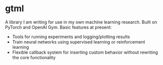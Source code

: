 # gtml
A library I am writing for use in my own machine learning research. Built on PyTorch and OpenAI Gym. Basic features at present:
 * Tools for running experiments and logging/plotting results
 * Train neural networks using supervised learning or reinforcement learning
 * Flexible callback system for inserting custom behavior without rewriting the core functionality